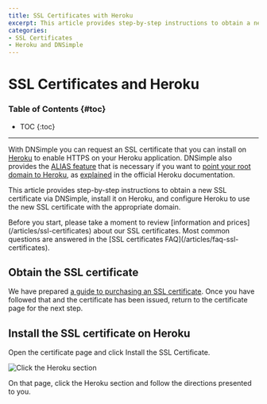 ```yaml
---
title: SSL Certificates with Heroku
excerpt: This article provides step-by-step instructions to obtain a new SSL certificate via DNSimple, install it on Heroku, and configure your Heroku application.
categories:
- SSL Certificates
- Heroku and DNSimple
---
```


# SSL Certificates and Heroku

### Table of Contents {#toc}

* TOC
{:toc}

---

With DNSimple you can request an SSL certificate that you can install on [Heroku](https://heroku.com/) to enable HTTPS on your Heroku application. DNSimple also provides the [ALIAS feature](/articles/alias-record) that is necessary if you want to [point your root domain to Heroku](https://support.dnsimple.com/articles/domain-apex-heroku/), as [explained](https://devcenter.heroku.com/articles/ssl-endpoint#root-domain) in the official Heroku documentation.

This article provides step-by-step instructions to obtain a new SSL certificate via DNSimple, install it on Heroku, and configure Heroku to use the new SSL certificate with the appropriate domain.

<callout>
Before you start, please take a moment to review [information and prices](/articles/ssl-certificates) about our SSL certificates. Most common questions are answered in the [SSL certificates FAQ](/articles/faq-ssl-certificates).
</callout>


## Obtain the SSL certificate

We have prepared [a guide to purchasing an SSL certificate](/articles/purchasing-ssl-certificates). Once you have followed that and the certificate has been issued, return to the certificate page for the next step.

## Install the SSL certificate on Heroku

Open the certificate page and click <label>Install the SSL Certificate</label>.

![Click the Heroku section](/files/certificate-installer-heroku.png)

On that page, click the Heroku section and follow the directions presented to you.

